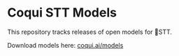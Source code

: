 # Coqui STT Models

This repository tracks releases of open models for 🐸STT.

Download models here: [coqui.ai/models](https://coqui.ai/models)
